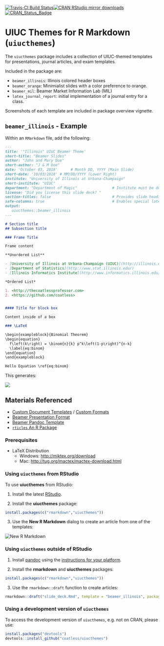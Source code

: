 
[![Travis-CI Build
Status](https://travis-ci.org/coatless/uiucthemes.svg?branch=master)](https://travis-ci.org/coatless/uiucthemes)[![CRAN
RStudio mirror
downloads](http://cranlogs.r-pkg.org/badges/uiucthemes)](http://www.r-pkg.org/pkg/uiucthemes)
[![CRAN\_Status\_Badge](http://www.r-pkg.org/badges/version/uiucthemes)](https://cran.r-project.org/package=uiucthemes)

# UIUC Themes for R Markdown (`uiucthemes`)

The `uiucthemes` package includes a collection of UIUC-themed templates
for presentations, journal articles, and exam templates.

Included in the package are:

  - `beamer_illinois`: Illinois colored header boxes
  - `beamer_orange`: Minimialist slides with a color preference to
    orange.
  - `beamer_mil`: Beamer Market Information Lab (MIL)
  - `latex_journal_report`: initial implementation of a journal entry
    for a class.

Screenshots of each template are included in package overview vignette.

## `beamer_illinois` - Example

Within an `RMarkdown` file, add the following:

``` md
---
title: '"Illinois" UIUC Beamer Theme'
short-title: "Beamer Slides"
author: "John and Mary Doe"
short-author: "J & M Doe"
date: 'October 03, 2018'      # Month DD, YYYY (Main Slide)
short-date: '10/03/2018' # MM/DD/YYYY (Lower Right)
institute: "University of Illinois at Urbana-Champaign"
short-institute: "UIUC"
department: "Department of Magic"                # Institute must be defined
license: "Did you license this slide deck? "
section-titles: false                            # Provides slide headings
safe-columns: true                               # Enables special latex macros for columns.
output: 
   uiucthemes::beamer_illinois
---

# Section title     
## Subsection title 

### Frame Title

Frame content 

**Unordered List**

- [University of Illinois at Urbana-Champaign (UIUC)](http://illinois.edu)
- [Department of Statistics](http://www.stat.illinois.edu/)
- [Illinois Informatics Institute](http://www.informatics.illinois.edu/)

*Ordered List*

1. <http://thecoatlessprofessor.com>
2. <https://github.com/coatless>


#### Title for block box

Content inside of a box 

### \LaTeX

\begin{exampleblock}{Binomial Theorem}
\begin{equation} 
  f\left(k\right) = \binom{n}{k} p^k\left(1-p\right)^{n-k}
  \label{eq:binom}
\end{equation} 
\end{exampleblock}

Hello Equation \ref{eq:binom}
```

This generates:

![](tools/readme/beamer_illinois_slide_example.png)

## Materials Referenced

  - [Custom Document
    Templates](http://rmarkdown.rstudio.com/developer_document_templates.html)
    / [Custom
    Formats](http://rmarkdown.rstudio.com/developer_custom_formats.html)
  - [Beamer Presentation
    Format](http://rmarkdown.rstudio.com/beamer_presentation_format.html)
  - [Beamer Pandoc
    Template](https://github.com/jgm/pandoc-templates/blob/master/default.beamer)
  - [`rticles` An R Package](https://github.com/rstudio/rticles)

### Prerequisites

  - LaTeX Distribution
      - Windows: <http://miktex.org/download>
      - Mac: <http://tug.org/mactex/mactex-download.html>

### Using `uiucthemes` from RStudio

To use **uiucthemes** from RStudio:

1)  Install the latest
    [RStudio](http://www.rstudio.com/products/rstudio/download/).

2)  Install the **uiucthemes** package:

<!-- end list -->

``` r
install.packages(c("rmarkdown","uiucthemes"))
```

3)  Use the **New R Markdown** dialog to create an article from one of
    the templates:

![New R Markdown](tools/readme/uiucthemes.png)

### Using `uiucthemes` outside of RStudio

1)  Install [pandoc](http://johnmacfarlane.net/pandoc/) using the
    [instructions for your
    platform](https://github.com/rstudio/rmarkdown/blob/master/PANDOC.md).

2)  Install the **rmarkdown** and **uiucthemes** packages:

<!-- end list -->

``` r
install.packages(c("rmarkdown","uiucthemes"))
```

3)  Use the `rmarkdown::draft` function to create
articles:

<!-- end list -->

``` r
rmarkdown::draft("slide_deck.Rmd", template = "beamer_illinois", package = "uiucthemes")
```

### Using a development version of `uiucthemes`

To access the development version of `uiucthemes`, e.g. not on CRAN,
please use:

``` r
install.packages("devtools")
devtools::install_github("coatless/uiucthemes")
```

